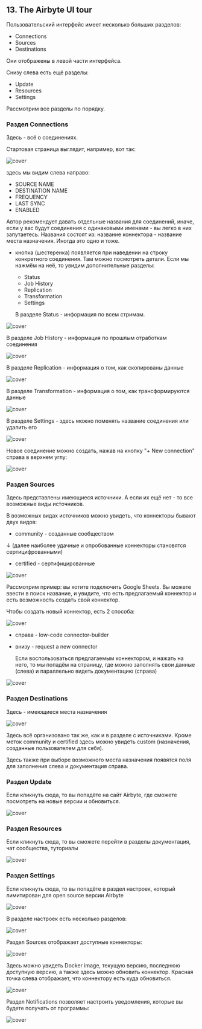 ## 13. The Airbyte UI tour

Пользовательский интерфейс имеет несколько больших разделов:
- Connections
- Sources
- Destinations

Они отображены в левой части интерфейса.

Снизу слева есть ещё разделы:
- Update
- Resources
- Settings

Рассмотрим все разделы по порядку.

### Раздел Connections

Здесь - всё о соединениях.

Стартовая страница выглядит, например, вот так:

![cover](https://github.com/Malakhova-Natalya/IT_courses/blob/main/The%20Complete%20Hands-on%20Introduction%20to%20Airbyte/26%20-%20UI%20start%20page.png)

здесь мы видим слева направо:
- SOURCE NAME
- DESTINATION NAME
- FREQUENCY
- LAST SYNC
- ENABLED
  
Автор рекомендует давать отдельные названия для соединений, иначе, если у вас будут соединения с одинаковыми именами - вы легко в них запутаетесь.
Названия состоят из: название коннектора - название места назначения. Иногда это одно и тоже.

- кнопка (шестеренка) появляется при наведении на строку конкретного соединения. Там можно посмотреть детали. Если мы нажмём на неё, то увидим дополнительные разделы:

  - Status
  - Job History
  - Replication
  - Transformation
  - Settings

  В разделе Status - информация по всем стримам.
  
![cover](https://github.com/Malakhova-Natalya/IT_courses/blob/main/The%20Complete%20Hands-on%20Introduction%20to%20Airbyte/27%20-%20details.png)

  В разделе Job History - информация по прошлым отработкам соединения

![cover](https://github.com/Malakhova-Natalya/IT_courses/blob/main/The%20Complete%20Hands-on%20Introduction%20to%20Airbyte/28%20-%20Job%20History.png)

  В разделе Replication - информация о том, как скопированы данные
  
![cover](https://github.com/Malakhova-Natalya/IT_courses/blob/main/The%20Complete%20Hands-on%20Introduction%20to%20Airbyte/29%20-%20Replication.png)

  В разделе Transformation - информация о том, как трансформируются данные

![cover](https://github.com/Malakhova-Natalya/IT_courses/blob/main/The%20Complete%20Hands-on%20Introduction%20to%20Airbyte/30%20-%20Transformation.png)

  В разделе Settings - здесь можно поменять название соединения или удалить его

![cover](https://github.com/Malakhova-Natalya/IT_courses/blob/main/The%20Complete%20Hands-on%20Introduction%20to%20Airbyte/31%20-%20Settings.png)

Новое соединение можно создать, нажав на кнопку "+ New connection" справа в верхнем углу:

![cover](https://github.com/Malakhova-Natalya/IT_courses/blob/main/The%20Complete%20Hands-on%20Introduction%20to%20Airbyte/32%20-%20New%20connection.png)

### Раздел Sources

Здесь представлены имеющиеся источники. А если их ещё нет - то все возможные виды источников.

В возможных видах источников можно увидеть, что коннекторы бывают двух видов: 
  - community - созданные сообществом
    
  ↓ (далее наиболее удачные и опробованные коннекторы становятся сертицифрованными)
  
  - certified - сертифицированные

![cover](https://github.com/Malakhova-Natalya/IT_courses/blob/main/The%20Complete%20Hands-on%20Introduction%20to%20Airbyte/33%20-%20Sources.png)    

Рассмотрим пример: вы хотите подключить Google Sheets. Вы можете ввести в поиск название, и увидите, что есть предлагаемый коннектор и есть возможность создать свой коннектор.

Чтобы создать новый коннектор, есть 2 способа:

![cover](https://github.com/Malakhova-Natalya/IT_courses/blob/main/The%20Complete%20Hands-on%20Introduction%20to%20Airbyte/35%20-%20two%20ways%20of%20creating%20new%20connector.png)
- справа - low-code connector-builder
- внизу - request a new connector

  Если воспользоваться предлагаемым коннектором, и нажать на него, то мы попадём на страницу, где можно заполнять свои данные (слева) и параллельно видеть документацию (справа)

![cover](https://github.com/Malakhova-Natalya/IT_courses/blob/main/The%20Complete%20Hands-on%20Introduction%20to%20Airbyte/36%20-%20example%20of%20Google%20Sheets.png)

### Раздел Destinations

Здесь -  имеющиеся места назначения

![cover](https://github.com/Malakhova-Natalya/IT_courses/blob/main/The%20Complete%20Hands-on%20Introduction%20to%20Airbyte/34%20-%20Destinations.png)

Здесь всё организовано так же, как и в разделе с источниками. Кроме меток community и certified здесь можно увидеть custom (назначения, созданные пользователем для себя).

Здесь также при выборе возможного места назначения появятся поля для заполнения слева и документация справа.

### Раздел Update

Если кликнуть сюда, то вы попадёте на сайт Airbyte, где сможете посмотреть на новые версии и обновиться. 

![cover](https://github.com/Malakhova-Natalya/IT_courses/blob/main/The%20Complete%20Hands-on%20Introduction%20to%20Airbyte/37%20-%20Update.png)


### Раздел Resources

Если кликнуть сюда, то вы сможете перейти в разделы документация, чат сообщества, туториалы

![cover](https://github.com/Malakhova-Natalya/IT_courses/blob/main/The%20Complete%20Hands-on%20Introduction%20to%20Airbyte/38%20-%20Resources.png)

### Раздел Settings

Если кликнуть сюда, то вы попадёте в раздел настроек, который лимитирован для open source версии Airbyte

![cover](https://github.com/Malakhova-Natalya/IT_courses/blob/main/The%20Complete%20Hands-on%20Introduction%20to%20Airbyte/39%20-%20Settings.png)

В разделе настроек есть несколько разделов:

![cover](https://github.com/Malakhova-Natalya/IT_courses/blob/main/The%20Complete%20Hands-on%20Introduction%20to%20Airbyte/40%20-%20Settings%20inside.png)

Раздел Sources отображает доступные коннекторы:

![cover](https://github.com/Malakhova-Natalya/IT_courses/blob/main/The%20Complete%20Hands-on%20Introduction%20to%20Airbyte/41%20-%20Settings%20-%20Sources.png)

Здесь можно увидеть Docker image, текущую версию, последнюю доступную версию, а также здесь можно обновить коннектор. Красная точка слева отображает, что коннектору есть куда обновиться.

![cover](https://github.com/Malakhova-Natalya/IT_courses/blob/main/The%20Complete%20Hands-on%20Introduction%20to%20Airbyte/42%20-%20Available%20source%20connectors.png)

Раздел Notifications позволяет настроить уведомления, которые вы будете получать от программы:

![cover](https://github.com/Malakhova-Natalya/IT_courses/blob/main/The%20Complete%20Hands-on%20Introduction%20to%20Airbyte/43%20-%20Notifications.png)
